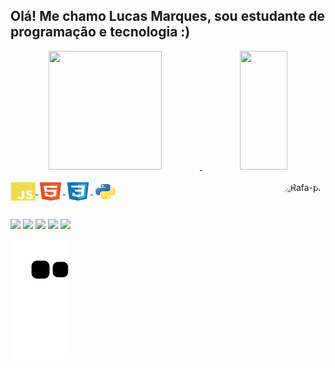 ## Olá! Me chamo Lucas Marques, sou estudante de programação e tecnologia :)

<div align="center">
  <a href="https://github.com/lucas-marques-0">
  <img height="190em" width="60%" src="https://github-readme-stats.vercel.app/api?username=lucas-marques-0&show_icons=true&theme=radical&include_all_commits=true&count_private=true"/>
  <img height="190em" width="39%" src="https://github-readme-stats.vercel.app/api/top-langs/?username=lucas-marques-0&layout=compact&langs_count=7&theme=radical"/>
</div>

<div style="display: inline_block"><br>
  <img align="center" alt="Lucas-Js" height="30" width="40" src="https://raw.githubusercontent.com/devicons/devicon/master/icons/javascript/javascript-plain.svg">
  <img align="center" alt="Lucas-HTML" height="30" width="40" src="https://raw.githubusercontent.com/devicons/devicon/master/icons/html5/html5-original.svg">
  <img align="center" alt="Lucas-CSS" height="30" width="40" src="https://raw.githubusercontent.com/devicons/devicon/master/icons/css3/css3-original.svg">
  <img align="center" alt="Lucas-Python" height="30" width="40" src="https://raw.githubusercontent.com/devicons/devicon/master/icons/python/python-original.svg">
  <img align="right" alt="Rafa-pic" height="150" style="border-radius:50px;" src="https://lh3.googleusercontent.com/0DJbM2Fx-er5lOHeab3bwaTzvQK0XwlLUNfrTh6xchvqHyEzb4FGqENUKDJdc1YFTqy4T1ViFWiMMUQa54NuE1tqJz7KP5PYvyXu7Y6iv61E3L4SCnTVBQ93Tnam96DQLaCJtpnUK8RlO3h25kLXLHYiZ27Df7zlQV-nR0wUQWm80j0P5ifTKbswb-BjYGzN8zKNYGJDEa5wCyN8SCuhwzON-WytL2VEQKF780mUVnmf6hqjpRAQaPdn00fy8Cp63nbTvbBoFWS4Z8Zy-n0l_XKnGI3kIkQN154RWCiKQak9g8nwyH2Lli6FLWKPzHipHKUfF_g4r3U2Xw21Sz4vaqAqQN0wAJJpISdBU-4Z_dbbejp9avwvU64OzPBNY-c4SBxT7d2EmeGds_QKA4rHy-mq61RGJXSibk21ZaPL25bCrqdyAlDANJ36HJi4Uh9NrIP7cK__N10YT4sY1eG9Za43Z5oSzwpdi1KiiSgRE4hDSsYGUPnBOOOAsm5EpVvugn2DekCyyKQMDWcqybnV64mkCK_8g7N4Ph1mpMwDAZLVB92vrtMiz3ARpCrsQC6e61120q615MAxLJyx0d-Kdf6tHxQ3Au4SPgHNoHVrTpcCS9GmShZiHL3THnLfvq0hlGB36Fm2DyNUsTUtxCJmKCna7pXyUU4SScJPpdnuuhNUgXxQeoajIEa0-qkh13VgOTK7Sswa3gTJFt4CLDbVQTwfIlXERryiGKRRIhaXEPwAmlFEFgGsEnFSvM3g_Jcm1DLegeFISbMBtLo6vNIaHPqxy_-fwGfMB7qy1KWrqh6scu2mv7m7vxokZJZ3eL6ajNF4roS4jEukzCIh0CGE-Z4Vo1pZI73pfbJFYT_Rtj8=s676-no?authuser=1?width=676&height=676">
</div>
  
 ##

<div>
  <a href="https://instagram.com/lucasmqsss" target="_blank"><img src="https://img.shields.io/badge/-Instagram-%23E4405F?style=for-the-badge&logo=instagram&logoColor=white" target="_blank"></a>
 <a href="https://discordapp.com/users/806941413019090944" target="_blank"><img src="https://img.shields.io/badge/Discord-7289DA?style=for-the-badge&logo=discord&logoColor=white" target="_blank"></a> 
  <a href="mailto:lucasmarqueshzx@gmail.com"><img src="https://img.shields.io/badge/-Gmail-%23333?style=for-the-badge&logo=gmail&logoColor=white" target="_blank"></a>
  <a href="https://www.linkedin.com/in/rafaella-ballerini-45875016a" target="_blank"><img src="https://img.shields.io/badge/-LinkedIn-%230077B5?style=for-the-badge&logo=linkedin&logoColor=white" target="_blank"></a> 
    <a href="https://open.spotify.com/user/5fxpyqnaewy0v9dujn2zoez5s?si=RR92-9UdSReqGPFdtEjPCw&utm_source=copy-link&nd=1" target="_blank">
    <img src="https://img.shields.io/badge/Spotify-1ED760?&style=for-the-badge&logo=spotify&logoColor=white" target="_blank">
  </a>
  
  ![Snake animation](https://github.com/lucas-marques-0/lucas-marques-0/blob/output/github-contribution-grid-snake.svg)
  
</div>
